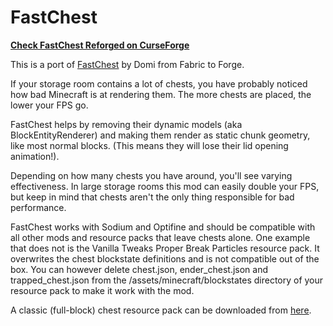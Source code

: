 # FastChest

[**Check FastChest Reforged on CurseForge**]([url](https://www.curseforge.com/minecraft/mc-mods/fastchest-reforged))

This is a port of [FastChest](https://github.com/FakeDomi/FastChest) by Domi from Fabric to Forge.

If your storage room contains a lot of chests, you have probably noticed how bad Minecraft is at rendering them. The more chests are placed, the lower your FPS go.

FastChest helps by removing their dynamic models (aka BlockEntityRenderer) and making them render as static chunk geometry, like most normal blocks. (This means they will lose their lid opening animation!).

Depending on how many chests you have around, you'll see varying effectiveness. In large storage rooms this mod can easily double your FPS, but keep in mind that chests aren't the only thing responsible for bad performance.

FastChest works with Sodium and Optifine and should be compatible with all other mods and resource packs that leave chests alone. One example that does not is the Vanilla Tweaks Proper Break Particles resource pack. It overwrites the chest blockstate definitions and is not compatible out of the box. You can however delete chest.json, ender_chest.json and trapped_chest.json from the /assets/minecraft/blockstates directory of your resource pack to make it work with the mod.

A classic (full-block) chest resource pack can be downloaded from [here](https://up.domi.re/pa1f7rxa).

